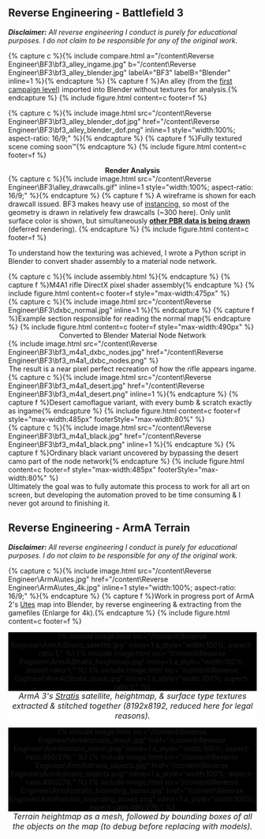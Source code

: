 <head>
	<link href="/twentytwenty/css/twentytwenty.css" rel="stylesheet" type="text/css" />
	<script src="https://code.jquery.com/jquery-3.5.1.slim.min.js" integrity="sha256-4+XzXVhsDmqanXGHaHvgh1gMQKX40OUvDEBTu8JcmNs=" crossorigin="anonymous"></script>
	<script src="/twentytwenty/js/jquery.event.move.js"></script>
	<script src="/twentytwenty/js/jquery.twentytwenty.js"></script>
	<script>$(window).on('load', function() { $(".twentytwenty-container").twentytwenty({move_with_handle_only:0, click_to_move:1}); });</script>
	<link rel="stylesheet" href="//cdnjs.cloudflare.com/ajax/libs/highlight.js/10.3.2/styles/default.min.css">
	<script src="//cdnjs.cloudflare.com/ajax/libs/highlight.js/10.3.2/highlight.min.js"></script>
	<script>hljs.initHighlightingOnLoad();</script>
    <link rel="stylesheet" href="index.css">
</head>

## Reverse Engineering - <span class="tooltip" tip="AAA 2011 first-person-shooter game, revolutionary for its graphics at the time">Battlefield 3</span>
***Disclaimer:** All reverse engineering I conduct is purely for educational purposes. I do not claim to be responsible for any of the original work.*

{% capture c %}{% include compare.html a="/content\Reverse Engineer\BF3\bf3_alley_ingame.jpg" b="/content\Reverse Engineer\BF3\bf3_alley_blender.jpg" labelA="BF3" labelB="Blender" inline=1 %}{% endcapture %}
{% capture f %}An alley (from the <a href="https://youtu.be/HlOwEFJJBnA?t=441" title="YouTube">first campaign level</a>) imported into Blender without textures for analysis.{% endcapture %}
{% include figure.html content=c footer=f %}

{% capture c %}{% include image.html src="/content\Reverse Engineer\BF3\bf3_alley_blender_dof.jpg" href="/content\Reverse Engineer\BF3\bf3_alley_blender_dof.png" inline=1 style="width:100%; aspect-ratio: 16/9;" %}{% endcapture %}
{% capture f %}Fully textured scene coming soon™{% endcapture %}
{% include figure.html content=c footer=f %}

<center><strong>Render Analysis</strong></center>
{% capture c %}{% include image.html src="/content\Reverse Engineer\BF3\alley_drawcalls.gif" inline=1 style="width:100%; aspect-ratio: 16/9;" %}{% endcapture %}
{% capture f %}
A wireframe is shown for each <span class="tooltip" tip="Command sent to the graphics card to draw a set of triangles.">drawcall</span> issued.
BF3 makes heavy use of <span class="tooltip" tip="Drawing many copies of a mesh in one drawcall."><a href="https://docs.unity3d.com/Manual/GPUInstancing.html">instancing</a></span>, so most of the geometry is drawn in relatively few drawcalls (~300 here).
Only unlit surface color is shown, but simultaneously <strong><a href="/content/RenderDoc/render-targets.gif" title="Render Targets">other PBR data is being drawn</a></strong> (<span class="tooltip" tip="Lighting calculations are delayed until all geometry is drawn, avoiding expensive shading on hidden pixels & allowing many light sources.">deferred rendering</span>).
{% endcapture %}
{% include figure.html content=c footer=f %}

To understand how the texturing was achieved, I wrote a Python script in Blender to convert shader assembly to a material node network.
<div style="display:flex; flex-wrap:wrap; justify-content:space-between">
	<div style="margin:auto; margin-top:0px; max-width:100%">
		{% capture c %}{% include assembly.html %}{% endcapture %}
		{% capture f %}M4A1 rifle DirectX <span class="tooltip" tip="Code responsible for coloring every pixel on screen.">pixel shader</span> assembly{% endcapture %}
		{% include figure.html content=c footer=f style="max-width:475px" %}
	</div>
	<div style="width:max-content; margin:auto; margin-top:0px;">
		{% capture c %}{% include image.html src="/content\Reverse Engineer\BF3\dxbc_normal.jpg" inline=1 %}{% endcapture %}
		{% capture f %}Example section responsible for reading the <span class="tooltip" tip="Texture used to aproximate the lighting of a bumpy surface.">normal map</span>{% endcapture %}
		{% include figure.html content=c footer=f style="max-width:490px" %}
	</div>
</div>

<center>Converted to Blender Material Node Network</center>
{% include image.html src="/content\Reverse Engineer\BF3\bf3_m4a1_dxbc_nodes.jpg" href="/content\Reverse Engineer\BF3\bf3_m4a1_dxbc_nodes.png" %}

<center>The result is a near pixel perfect recreation of how the rifle appears ingame.</center>
<div style="display:flex; flex-wrap:wrap; justify-content:space-between">
	<div style="margin:auto; margin-top:0px;">
		{% capture c %}{% include image.html src="/content\Reverse Engineer\BF3\bf3_m4a1_desert.jpg" href="/content\Reverse Engineer\BF3\bf3_m4a1_desert.png" inline=1 %}{% endcapture %}
		{% capture f %}Desert camoflague variant, with every bumb & scratch exactly as ingame{% endcapture %}
		{% include figure.html content=c footer=f style="max-width:485px" footerStyle="max-width:80%" %}
	</div>
	<div style="width:max-content; margin:auto; margin-top:0px;">
		{% capture c %}{% include image.html src="/content\Reverse Engineer\BF3\bf3_m4a1_black.jpg" href="/content\Reverse Engineer\BF3\bf3_m4a1_black.png" inline=1 %}{% endcapture %}
		{% capture f %}Ordinary black variant uncovered by bypassing the desert camo part of the node network{% endcapture %}
		{% include figure.html content=c footer=f style="max-width:485px" footerStyle="max-width:80%" %}
	</div>
</div>
Ultimately the goal was to fully automate this process to work for all art on screen, but developing the automation proved to be time consuming & I never got around to finishing it.


## Reverse Engineering - ArmA Terrain
***Disclaimer:** All reverse engineering I conduct is purely for educational purposes. I do not claim to be responsible for any of the original work.*

{% capture c %}{% include image.html src="/content\Reverse Engineer\ArmA\utes.jpg" href="/content\Reverse Engineer\ArmA\utes_4k.jpg" inline=1 style="width:100%; aspect-ratio: 16/9;" %}{% endcapture %}
{% capture f %}Work in progress port of ArmA 2's <a href="https://armedassault.fandom.com/wiki/Utes">Utes</a> map into Blender, by reverse engineering & extracting from the gamefiles (Enlarge for 4k).{% endcapture %}
{% include figure.html content=c footer=f %}

<center style="margin: 1em 0 1em 0">
	<div style="display:grid; grid-template-columns: auto auto auto; grid-gap: 1px; background-color:black">
		{% include image.html src="/content\Reverse Engineer\ArmA\Stratis_satellite.jpg" inline=1 a_style="width:100%; aspect-ratio:1;" %}
		{% include image.html src="/content\Reverse Engineer\ArmA\Stratis_heightmap.jpg" inline=1 a_style="width:100%; aspect-ratio:1;" %}
		{% include image.html src="/content\Reverse Engineer\ArmA\Stratis_mask.jpg" inline=1 a_style="width:100%; aspect-ratio:1;" %}
	</div>
	<figcaption style="font-size:initial; background-color:white; max-width:650px"><em>ArmA 3's <a href="https://armedassault.fandom.com/wiki/Stratis#Stratis_Air_Base">Stratis</a> satellite, heightmap, & surface type textures extracted & stitched together (8192x8192, reduced here for legal reasons).</em></figcaption>
</center>

<center style="margin: 1em 0 1em 0">
	<div style="display:grid; grid-template-columns: auto auto auto; grid-gap: 1px; background-color:black">
		{% include image.html src="/content\Reverse Engineer\ArmA\stratis_mesh.jpg" href="/content\Reverse Engineer\ArmA\stratis_mesh.png" inline=1 a_style="width:100%; aspect-ratio:490/276;" %}
		{% include image.html src="/content\Reverse Engineer\ArmA\stratis_objects.jpg" href="/content\Reverse Engineer\ArmA\stratis_objects.png" inline=1 a_style="width:100%; aspect-ratio:490/276;" %}
		{% include image.html src="/content\Reverse Engineer\ArmA\stratis_bounding_boxes.jpg" href="/content\Reverse Engineer\ArmA\stratis_bounding_boxes.png" inline=1 a_style="width:100%; aspect-ratio:490/276;" %}
	</div>
	<figcaption style="font-size:initial; background-color:white;"><em>Terrain heightmap as a mesh, followed by bounding boxes of all the objects on the map (to debug before replacing with models).</em></figcaption>
</center>